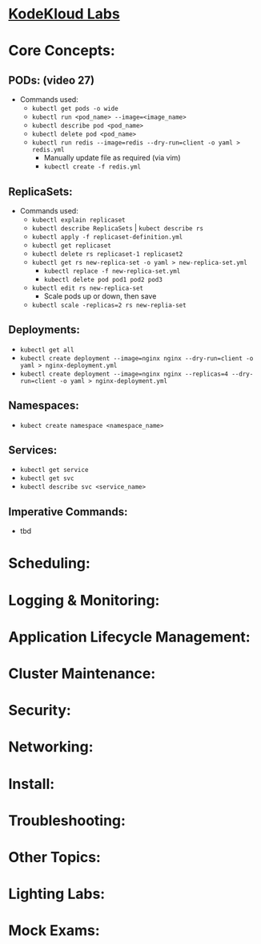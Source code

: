 # [KodeKloud Labs](https://kodekloud.com/courses/labs-certified-kubernetes-administrator-with-practice-tests/)

# Core Concepts:
## PODs: (video 27)
- Commands used:
  - `kubectl get pods -o wide`
  - `kubectl run <pod_name> --image=<image_name>`
  - `kubectl describe pod <pod_name>`
  - `kubectl delete pod <pod_name>`
  - `kubectl run redis --image=redis --dry-run=client -o yaml > redis.yml`
    - Manually update file as required (via vim)
    - `kubectl create -f redis.yml`
## ReplicaSets:
- Commands used:
  - `kubectl explain replicaset`
  - `kubectl describe ReplicaSets` | `kubect describe rs`
  - `kubectl apply -f replicaset-definition.yml`
  - `kubectl get replicaset`
  - `kubectl delete rs replicaset-1 replicaset2`
  - `kubectl get rs new-replica-set -o yaml > new-replica-set.yml`
    - `kubectl replace -f new-replica-set.yml`
    - `kubectl delete pod pod1 pod2 pod3`
  - `kubectl edit rs new-replica-set`
    - Scale pods up or down, then save
  - `kubectl scale -replicas=2 rs new-replia-set`
## Deployments:
- `kubectl get all`
- `kubectl create deployment --image=nginx nginx --dry-run=client -o yaml > nginx-deployment.yml`
- `kubectl create deployment --image=nginx nginx --replicas=4 --dry-run=client -o yaml > nginx-deployment.yml`
## Namespaces:
- `kubect create namespace <namespace_name>`
## Services:
- `kubectl get service`
- `kubectl get svc`
- `kubectl describe svc <service_name>`
## Imperative Commands:
- tbd




# Scheduling:

# Logging & Monitoring:

# Application Lifecycle Management:

# Cluster Maintenance:

# Security:

# Networking:

# Install:

# Troubleshooting:

# Other Topics:

# Lighting Labs:

# Mock Exams:

